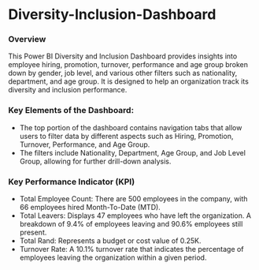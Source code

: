 # Diversity-Inclusion-Dashboard
### Overview 
This Power BI Diversity and Inclusion Dashboard provides insights into employee hiring, promotion, turnover, performance and age group broken down by gender, job level, and various other filters such as nationality, department, and age group. It is designed to help an organization track its diversity and inclusion performance.

### Key Elements of the Dashboard:
- The top portion of the dashboard contains navigation tabs that allow users to filter data by different aspects such as Hiring, Promotion, Turnover, Performance, and Age Group.
- The filters include Nationality, Department, Age Group, and Job Level Group, allowing for further drill-down analysis.
### Key Performance Indicator (KPI)
- Total Employee Count: There are 500 employees in the company, with 66 employees hired Month-To-Date (MTD).
- Total Leavers: Displays 47 employees who have left the organization. A breakdown of 9.4% of employees leaving and 90.6% employees still present.
- Total Rand: Represents a budget or cost value of 0.25K.
- Turnover Rate: A 10.1% turnover rate that indicates the percentage of employees leaving the organization within a given period.
